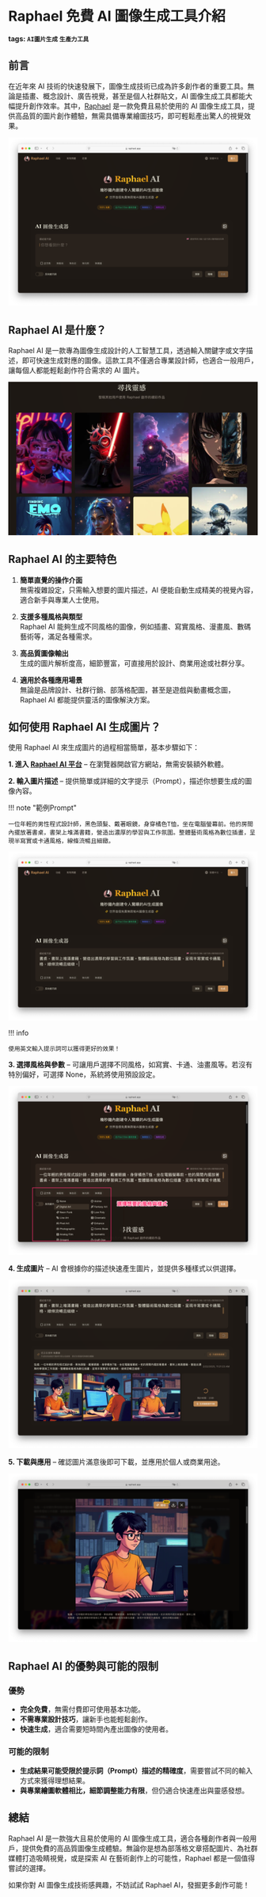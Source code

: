# Raphael 免費 AI 圖像生成工具介紹
**tags: `AI圖片生成` `生產力工具`**

## 前言
在近年來 AI 技術的快速發展下，圖像生成技術已成為許多創作者的重要工具。無論是插畫、概念設計、廣告視覺，甚至是個人社群貼文，AI 圖像生成工具都能大幅提升創作效率。其中，[Raphael](https://raphael.app/zh-Hant) 是一款免費且易於使用的 AI 圖像生成工具，提供高品質的圖片創作體驗，無需具備專業繪圖技巧，即可輕鬆產出驚人的視覺效果。

![](./images/img-raphael-1.png)

## Raphael AI 是什麼？
Raphael AI 是一款專為圖像生成設計的人工智慧工具，透過輸入關鍵字或文字描述，即可快速生成對應的圖像。這款工具不僅適合專業設計師，也適合一般用戶，讓每個人都能輕鬆創作符合需求的 AI 圖片。

![](./images/img-raphael-2.png)

## Raphael AI 的主要特色

1. **簡單直覺的操作介面**  
   無需複雜設定，只需輸入想要的圖片描述，AI 便能自動生成精美的視覺內容，適合新手與專業人士使用。

2. **支援多種風格與類型**  
   Raphael AI 能夠生成不同風格的圖像，例如插畫、寫實風格、漫畫風、數碼藝術等，滿足各種需求。

3. **高品質圖像輸出**  
   生成的圖片解析度高，細節豐富，可直接用於設計、商業用途或社群分享。

4. **適用於各種應用場景**  
   無論是品牌設計、社群行銷、部落格配圖，甚至是遊戲與動畫概念圖，Raphael AI 都能提供靈活的圖像解決方案。

## 如何使用 Raphael AI 生成圖片？

使用 Raphael AI 來生成圖片的過程相當簡單，基本步驟如下：

**1. 進入 [Raphael AI 平台](https://raphael.app/zh-Hant)** – 在瀏覽器開啟官方網站，無需安裝額外軟體。

**2. 輸入圖片描述** – 提供簡單或詳細的文字提示（Prompt），描述你想要生成的圖像內容。

!!! note "範例Prompt"

    一位年輕的男性程式設計師，黑色頭髮、戴著眼鏡，身穿橘色T恤，坐在電腦螢幕前。他的房間內擺放著書桌，書架上堆滿書籍，營造出濃厚的學習與工作氛圍。整體藝術風格為數位插畫，呈現半寫實或卡通風格，線條流暢且細緻。

![](./images/img-raphael-3.png)


!!! info

    使用英文輸入提示詞可以獲得更好的效果！

**3. 選擇風格與參數** – 可讓用戶選擇不同風格，如寫實、卡通、油畫風等。若沒有特別偏好，可選擇 None，系統將使用預設設定。

![](./images/img-raphael-4.png)

**4. 生成圖片** – AI 會根據你的描述快速產生圖片，並提供多種樣式以供選擇。

![](./images/img-raphael-5.png)

**5. 下載與應用** – 確認圖片滿意後即可下載，並應用於個人或商業用途。

![](./images/img-raphael-6.png)

## Raphael AI 的優勢與可能的限制

### 優勢
- **完全免費**，無需付費即可使用基本功能。
- **不需專業設計技巧**，讓新手也能輕鬆創作。
- **快速生成**，適合需要短時間內產出圖像的使用者。

### 可能的限制
- **生成結果可能受限於提示詞（Prompt）描述的精確度**，需要嘗試不同的輸入方式來獲得理想結果。
- **與專業繪圖軟體相比，細節調整能力有限**，但仍適合快速產出與靈感發想。

## 總結

Raphael AI 是一款強大且易於使用的 AI 圖像生成工具，適合各種創作者與一般用戶，提供免費的高品質圖像生成體驗。無論你是想為部落格文章搭配圖片、為社群媒體打造吸睛視覺，或是探索 AI 在藝術創作上的可能性，Raphael 都是一個值得嘗試的選擇。

如果你對 AI 圖像生成技術感興趣，不妨試試 Raphael AI，發掘更多創作可能！
